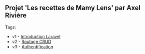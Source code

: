 ## Projet 'Les recettes de Mamy Lens' par Axel Rivière

Tags:
* v1 - [Introduction Laravel](https://gitlab.univ-artois.fr/axel_riviere/projet-fil-rouge-b-24/-/tree/v1-introduction-laravel?ref_type=tags)
* v2 - [Routage CRUD](https://gitlab.univ-artois.fr/axel_riviere/projet-fil-rouge-b-24/-/tree/v2-routage-crud?ref_type=tags)
* v3 - [Authentification](https://gitlab.univ-artois.fr/axel_riviere/projet-fil-rouge-b-24/-/tree/v3-authentification?ref_type=tags)